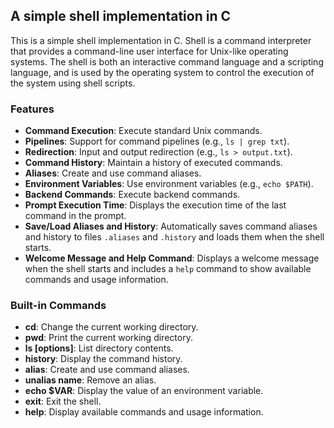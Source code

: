 ## A simple shell implementation in C

This is a simple shell implementation in C. Shell is a command interpreter that provides a command-line user interface for Unix-like operating systems. The shell is both an interactive command language and a scripting language, and is used by the operating system to control the execution of the system using shell scripts.

### Features

- **Command Execution**: Execute standard Unix commands.
- **Pipelines**: Support for command pipelines (e.g., `ls | grep txt`).
- **Redirection**: Input and output redirection (e.g., `ls > output.txt`).
- **Command History**: Maintain a history of executed commands.
- **Aliases**: Create and use command aliases.
- **Environment Variables**: Use environment variables (e.g., `echo $PATH`).
- **Backend Commands**: Execute backend commands.
- **Prompt Execution Time**: Displays the execution time of the last command in the prompt.
- **Save/Load Aliases and History**: Automatically saves command aliases and history to files `.aliases` and `.history` and loads them when the shell starts.
- **Welcome Message and Help Command**: Displays a welcome message when the shell starts and includes a `help` command to show available commands and usage information.

### Built-in Commands

- **cd**: Change the current working directory.
- **pwd**: Print the current working directory.
- **ls [options]**: List directory contents.
- **history**: Display the command history.
- **alias**: Create and use command aliases.
- **unalias name**: Remove an alias.
- **echo $VAR**: Display the value of an environment variable.
- **exit**: Exit the shell.
- **help**: Display available commands and usage information.
